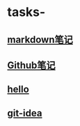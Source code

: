 # tasks-
## [markdown笔记](https://githubfast.com/rem-auto/tasks-/blob/main/markdown.md)
## [Github笔记](https://githubfast.com/rem-auto/tasks-/blob/main/GitHub.md)
## [hello](https://githubfast.com/rem-auto/tasks-/blob/main/hello.md)
## [git-idea]()
